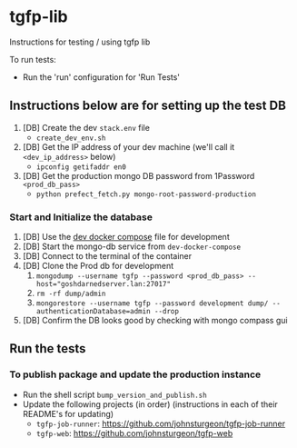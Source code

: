 # tgfp-lib

Instructions for testing / using tgfp lib

To run tests:
* Run the 'run' configuration for 'Run Tests'

## Instructions below are for setting up the test DB

1. [DB] Create the dev `stack.env` file
   - `create_dev_env.sh`
2. [DB] Get the IP address of your dev machine (we'll call it `<dev_ip_address>` below)
   - `ipconfig getifaddr en0`
3. [DB] Get the production mongo DB password from 1Password `<prod_db_pass>`
   - `python prefect_fetch.py mongo-root-password-production`

### Start and Initialize the database

1. [DB] Use the [dev docker compose](dev-docker-compose.yaml) file for development
2. [DB] Start the mongo-db service from `dev-docker-compose`
3. [DB] Connect to the terminal of the container
4. [DB] Clone the Prod db for development
   1. `mongodump --username tgfp --password <prod_db_pass> --host="goshdarnedserver.lan:27017"`
   2. `rm -rf dump/admin`
   3. `mongorestore --username tgfp --password development dump/ --authenticationDatabase=admin --drop`
5. [DB] Confirm the DB looks good by checking with mongo compass gui

## Run the tests

### To publish package and update the production instance
* Run the shell script `bump_version_and_publish.sh`
* Update the following projects (in order) (instructions in each of their README's for updating)
  * `tgfp-job-runner`: https://github.com/johnsturgeon/tgfp-job-runner
  * `tgfp-web`: https://github.com/johnsturgeon/tgfp-web
